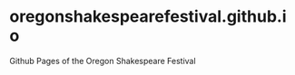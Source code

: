 oregonshakespearefestival.github.io
===================================

Github Pages of the Oregon Shakespeare Festival
